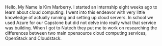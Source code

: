 Hello, My Name Is Kim Marberry. I started an Internship eight weeks ago to learn about cloud computing. I went into this endeavor with very little knowledge of actually running and setting up cloud servers. In school we used Azure for our Capstone but did not delve into really what that service was building. When I got to Nutech they put me to work on researching the differences between two main opensource cloud computing services, OpenStack and Cloudstack.
